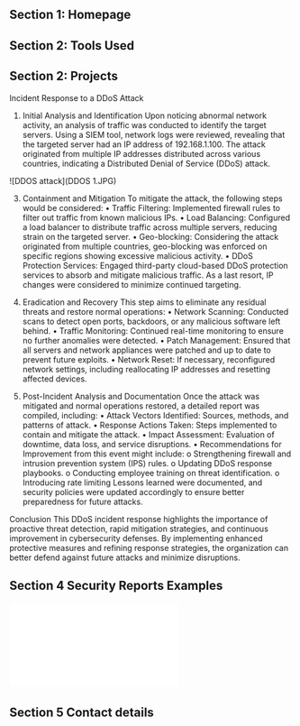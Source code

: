 ## Section 1: Homepage

## Section 2: Tools Used

## Section 2: Projects
Incident Response to a DDoS Attack
1. Initial Analysis and Identification
Upon noticing abnormal network activity, an analysis of traffic was conducted to identify the target servers. Using a SIEM tool, network logs were reviewed, revealing that the targeted server had an IP address of 192.168.1.100. The attack originated from multiple IP addresses distributed across various countries, indicating a Distributed Denial of Service (DDoS) attack.

![DDOS attack](DDOS 1.JPG)
 
3. Containment and Mitigation
To mitigate the attack, the following steps would be considered:
•	Traffic Filtering: Implemented firewall rules to filter out traffic from known malicious IPs.
•	Load Balancing: Configured a load balancer to distribute traffic across multiple servers, reducing strain on the targeted server.
•	Geo-blocking: Considering the attack originated from multiple countries, geo-blocking was enforced on specific regions showing excessive malicious activity.
•	DDoS Protection Services: Engaged third-party cloud-based DDoS protection services to absorb and mitigate malicious traffic.
As a last resort, IP changes were considered to minimize continued targeting.
 
4. Eradication and Recovery
This step aims to eliminate any residual threats and restore normal operations:
•	Network Scanning: Conducted scans to detect open ports, backdoors, or any malicious software left behind.
•	Traffic Monitoring: Continued real-time monitoring to ensure no further anomalies were detected.
•	Patch Management: Ensured that all servers and network appliances were patched and up to date to prevent future exploits.
•	Network Reset: If necessary, reconfigured network settings, including reallocating IP addresses and resetting affected devices.
 
5. Post-Incident Analysis and Documentation
Once the attack was mitigated and normal operations restored, a detailed report was compiled, including:
•	Attack Vectors Identified: Sources, methods, and patterns of attack.
•	Response Actions Taken: Steps implemented to contain and mitigate the attack.
•	Impact Assessment: Evaluation of downtime, data loss, and service disruptions.
•	Recommendations for Improvement from this event might include:
o	Strengthening firewall and intrusion prevention system (IPS) rules.
o	Updating DDoS response playbooks.
o	Conducting employee training on threat identification.
o	Introducing rate limiting
Lessons learned were documented, and security policies were updated accordingly to ensure better preparedness for future attacks. 
 
Conclusion
This DDoS incident response highlights the importance of proactive threat detection, rapid mitigation strategies, and continuous improvement in cybersecurity defenses. By implementing enhanced protective measures and refining response strategies, the organization can better defend against future attacks and minimize disruptions.




## Section 4 Security Reports Examples
![Incident Report example](Incident%20Report.pdf)



## Section 5 Contact details
